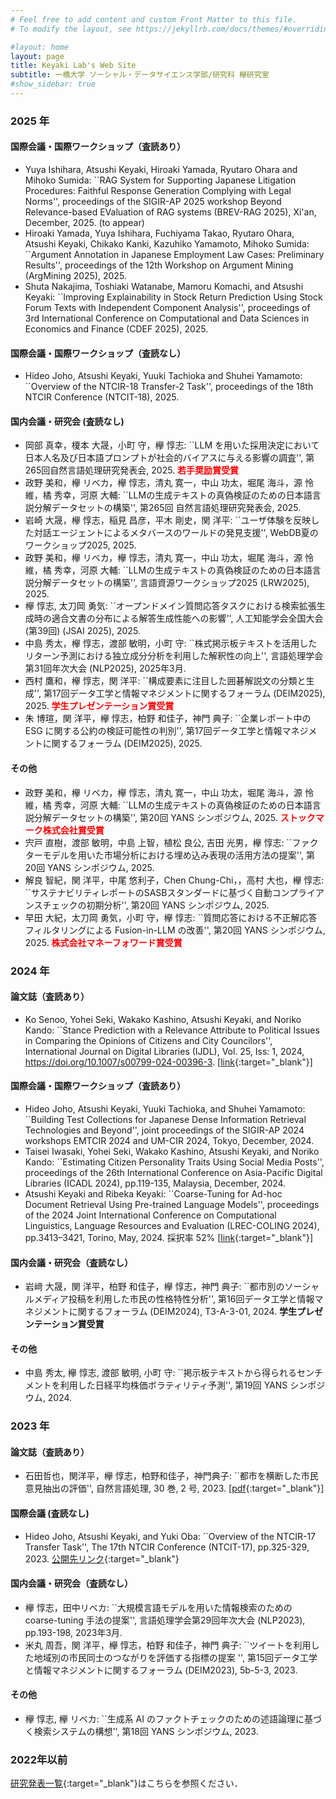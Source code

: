 ```yaml
---
# Feel free to add content and custom Front Matter to this file.
# To modify the layout, see https://jekyllrb.com/docs/themes/#overriding-theme-defaults

#layout: home
layout: page
title: Keyaki Lab's Web Site
subtitle: 一橋大学 ソーシャル・データサイエンス学部/研究科 欅研究室
#show_sidebar: true
---
```

### 2025 年
#### 国際会議・国際ワークショップ（査読あり）
- Yuya Ishihara, Atsushi Keyaki, Hiroaki Yamada, Ryutaro Ohara and Mihoko Sumida: ``RAG System for Supporting Japanese Litigation Procedures: Faithful Response Generation Complying with Legal Norms'', proceedings of the SIGIR-AP 2025 workshop Beyond Relevance-based EValuation of RAG systems (BREV-RAG 2025), Xi'an, December, 2025. (to appear)
- Hiroaki Yamada, Yuya Ishihara, Fuchiyama Takao, Ryutaro Ohara, Atsushi Keyaki, Chikako Kanki, Kazuhiko Yamamoto, Mihoko Sumida: ``Argument Annotation in Japanese Employment Law Cases: Preliminary Results'', proceedings of the 12th Workshop on Argument Mining (ArgMining 2025), 2025.
- Shuta Nakajima, Toshiaki Watanabe, Mamoru Komachi, and Atsushi Keyaki: ``Improving Explainability in Stock Return Prediction Using Stock Forum Texts with Independent Component Analysis'', proceedings of 3rd International Conference on Computational and Data Sciences in Economics and Finance (CDEF 2025), 2025.

#### 国際会議・国際ワークショップ（査読なし）
- Hideo Joho, Atsushi Keyaki, Yuuki Tachioka and Shuhei Yamamoto: ``Overview of the NTCIR-18 Transfer-2 Task'', proceedings of the 18th NTCIR Conference (NTCIT-18), 2025.

#### 国内会議・研究会 (査読なし)
- 岡部 真幸，榎本 大晟，小町 守，欅 惇志: ``LLM を用いた採用決定において日本人名及び日本語プロンプトが社会的バイアスに与える影響の調査'', 第265回自然言語処理研究発表会, 2025. **<span style="color:red;">若手奨励賞受賞</span>**
- 政野 美和，欅 リベカ，欅 惇志，清丸 寛一，中山 功太，堀尾 海斗，源 怜維，橘 秀幸，河原 大輔: ``LLMの生成テキストの真偽検証のための日本語言説分解データセットの構築'', 第265回 自然言語処理研究発表会, 2025.
- 岩崎 大晟，欅 惇志，稲見 昌彦，平木 剛史，関 洋平: ``ユーザ体験を反映した対話エージェントによるメタバースのワールドの発見支援'', WebDB夏のワークショップ2025, 2025.
- 政野 美和，欅 リベカ，欅 惇志，清丸 寛一，中山 功太，堀尾 海斗，源 怜維，橘 秀幸，河原 大輔: ``LLMの生成テキストの真偽検証のための日本語言説分解データセットの構築'', 言語資源ワークショップ2025 (LRW2025), 2025.
- 欅 惇志, 太刀岡 勇気: ``オープンドメイン質問応答タスクにおける検索拡張生成時の適合文書の分布による解答生成性能への影響'', 人工知能学会全国大会 (第39回) (JSAI 2025), 2025.
- 中島 秀太，欅 惇志，渡部 敏明，小町 守: ``株式掲示板テキストを活用したリターン予測における独立成分分析を利用した解釈性の向上'', 言語処理学会第31回年次大会 (NLP2025), 2025年3月.
- 西村 鷹和，欅 惇志，関 洋平: ``構成要素に注目した囲碁解説文の分類と生成'', 第17回データ工学と情報マネジメントに関するフォーラム (DEIM2025), 2025. **<span style="color:red;">学生プレゼンテーション賞受賞</span>**
- 朱 博瑄，関 洋平，欅 惇志，柏野 和佳子，神門 典子: ``企業レポート中の ESG に関する公約の検証可能性の判別'', 第17回データ工学と情報マネジメントに関するフォーラム (DEIM2025), 2025.

#### その他
- 政野 美和，欅 リベカ，欅 惇志，清丸 寛一，中山 功太，堀尾 海斗，源 怜維，橘 秀幸，河原 大輔: ``LLMの生成テキストの真偽検証のための日本語言説分解データセットの構築'', 第20回 YANS シンポジウム, 2025. **<span style="color:red;">ストックマーク株式会社賞受賞</span>**
- 宍戸 直樹，渡部 敏明，中島 上智，植松 良公, 吉田 光男，欅 惇志: ``ファクターモデルを用いた市場分析における埋め込み表現の活用方法の提案'', 第20回 YANS シンポジウム, 2025.
- 解良 智紀，関 洋平，中尾 悠利子，Chen Chung-Chi，，高村 大也，欅 惇志: ``サステナビリティレポートのSASBスタンダードに基づく自動コンプライアンスチェックの初期分析'', 第20回 YANS シンポジウム, 2025.
- 早田 大紀，太刀岡 勇気，小町 守，欅 惇志: ``質問応答における不正解応答フィルタリングによる Fusion-in-LLM の改善'', 第20回 YANS シンポジウム, 2025. **<span style="color:red;">株式会社マネーフォワード賞受賞</span>**

### 2024 年
#### 論文誌（査読あり）
- Ko Senoo, Yohei Seki, Wakako Kashino, Atsushi Keyaki, and Noriko Kando: ``Stance Prediction with a Relevance Attribute to Political Issues in Comparing the Opinions of Citizens and City Councilors'', International Journal on Digital Libraries (IJDL), Vol. 25, Iss: 1, 2024, https://doi.org/10.1007/s00799-024-00396-3. [[link](https://link.springer.com/epdf/10.1007/s00799-024-00396-3?sharing_token=WqQ1-UpnhFJTuCDDvs5fMfe4RwlQNchNByi7wbcMAY5-ilQdfsaIQ6cVtDrcPWOLAKNwtl4hgc1EcJzvfKkria7tMCEYEm3zGNrudf9pz00vLsuj3ILmggGzzZqJmutAJYINx-t9Ji3swUPmI6S-m0YNsR5AyuzTxHi2anyT_aU%3D){:target="_blank"}]

#### 国際会議・国際ワークショップ（査読あり）
- Hideo Joho, Atsushi Keyaki, Yuuki Tachioka, and Shuhei Yamamoto: ``Building Test Collections for Japanese Dense Information Retrieval Technologies and Beyond'', joint proceedings of the SIGIR-AP 2024 workshops EMTCIR 2024 and UM-CIR 2024, Tokyo, December, 2024.
- Taisei Iwasaki, Yohei Seki, Wakako Kashino, Atsushi Keyaki, and Noriko Kando: ``Estimating Citizen Personality Traits Using Social Media Posts'', proceedings of the 26th International Conference on Asia-Pacific Digital Libraries (ICADL 2024), pp.119-135, Malaysia, December, 2024.
- Atsushi Keyaki and Ribeka Keyaki: ``Coarse-Tuning for Ad-hoc Document Retrieval Using Pre-trained Language Models'', proceedings of the 2024 Joint International Conference on Computational Linguistics, Language Resources and Evaluation (LREC-COLING 2024), pp.3413–3421, Torino, May, 2024. 採択率 52% [[link](https://aclanthology.org/2024.lrec-main.303.pdf){:target="_blank"}]

#### 国内会議・研究会（査読なし）
- 岩﨑 大晟，関 洋平，柏野 和佳子，欅 惇志，神門 典子: ``都市別のソーシャルメディア投稿を利用した市民の性格特性分析'', 第16回データ工学と情報マネジメントに関するフォーラム (DEIM2024), T3-A-3-01, 2024. **学生プレゼンテーション賞受賞**

#### その他
- 中島 秀太, 欅 惇志, 渡部 敏明, 小町 守: ``掲示板テキストから得られるセンチメントを利用した日経平均株価ボラティリティ予測'', 第19回 YANS シンポジウム, 2024.

### 2023 年
#### 論文誌（査読あり）
- 石田哲也，関洋平，欅 惇志，柏野和佳子，神門典子: ``都市を横断した市民意見抽出の評価'', 自然言語処理, 30 巻, 2 号, 2023. [[pdf](https://www.jstage.jst.go.jp/article/jnlp/30/2/30_586/_pdf/-char/ja){:target="_blank"}]

#### 国際会議 (査読なし)
- Hideo Joho, Atsushi Keyaki, and Yuki Oba: ``Overview of the NTCIR-17 Transfer Task'', The 17th NTCIR Conference (NTCIT-17), pp.325-329, 2023. [公開先リンク](https://research.nii.ac.jp/ntcir/workshop/OnlineProceedings17/pdf/ntcir/01-NTCIR17-OV-TRANSFER-JohoH.pdf){:target="_blank"}

#### 国内会議・研究会（査読なし）
- 欅 惇志，田中リベカ: ``大規模言語モデルを用いた情報検索のための coarse-tuning 手法の提案'', 言語処理学会第29回年次大会 (NLP2023), pp.193-198, 2023年3月.
- 米丸 周吾，関 洋平，欅 惇志，柏野 和佳子，神門 典子: ``ツイートを利用した地域別の市民同士のつながりを評価する指標の提案 '', 第15回データ工学と情報マネジメントに関するフォーラム (DEIM2023), 5b-5-3, 2023.

#### その他
- 欅 惇志, 欅 リベカ: ``生成系 AI のファクトチェックのための述語論理に基づく検索システムの構想'', 第18回 YANS シンポジウム, 2023.

### 2022年以前
[研究発表一覧](https://www.keyakkie.com/%E6%A5%AD%E7%B8%BE){:target="_blank"}はこちらを参照ください．
